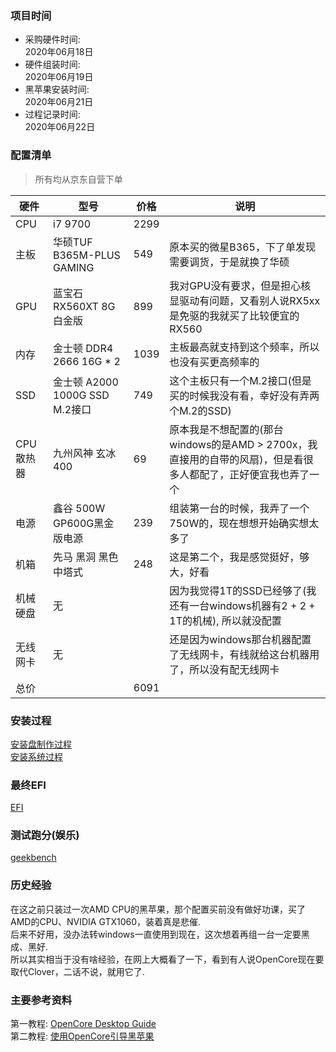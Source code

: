 ### 项目时间
* 采购硬件时间:  
2020年06月18日  
* 硬件组装时间:  
2020年06月19日  
* 黑苹果安装时间:  
2020年06月21日  
* 过程记录时间:  
2020年06月22日  

### 配置清单
> 所有均从京东自营下单  

硬件|型号|价格|说明
-|-|-|-
CPU | i7 9700 | 2299
主板 | 华硕TUF B365M-PLUS GAMING | 549 | 原本买的微星B365，下了单发现需要调货，于是就换了华硕
GPU | 蓝宝石RX560XT 8G 白金版 | 899 | 我对GPU没有要求，但是担心核显驱动有问题，又看别人说RX5xx是免驱的我就买了比较便宜的RX560
内存 | 金士顿 DDR4 2666 16G * 2 | 1039 | 主板最高就支持到这个频率，所以也没有买更高频率的
SSD | 金士顿 A2000 1000G SSD M.2接口 | 749 | 这个主板只有一个M.2接口(但是买的时候我没有看，幸好没有弄两个M.2的SSD)
CPU散热器 | 九州风神 玄冰400 | 69 | 原本我是不想配置的(那台windows的是AMD > 2700x，我直接用的自带的风扇)，但是看很多人都配了，正好便宜我也弄了一个
电源 | 鑫谷 500W GP600G黑金版电源 | 239 | 组装第一台的时候，我弄了一个750W的，现在想想开始确实想太多了
机箱 | 先马 黑洞 黑色 中塔式 | 248 | 这是第二个，我是感觉挺好，够大，好看
机械硬盘 | 无 | | 因为我觉得1T的SSD已经够了(我还有一台windows机器有2 + 2 + 1T的机械), 所以就没配置
无线网卡 | 无 | | 还是因为windows那台机器配置了无线网卡，有线就给这台机器用了，所以没有配无线网卡
总价 | | 6091

### 安装过程
[安装盘制作过程](https://github.com/bxxfighting/OpenCore-B/blob/master/%E5%AE%89%E8%A3%85%E7%9B%98%E5%88%B6%E4%BD%9C%E8%BF%87%E7%A8%8B.md)  
[安装系统过程](https://github.com/bxxfighting/OpenCore-B/blob/master/%E5%AE%89%E8%A3%85%E7%B3%BB%E7%BB%9F%E8%BF%87%E7%A8%8B.md)  

### 最终EFI
[EFI](https://github.com/bxxfighting/OpenCore-B/tree/master/EFI)  

### 测试跑分(娱乐)
[geekbench](https://github.com/bxxfighting/OpenCore-B/tree/master/geekbench)

### 历史经验

在这之前只装过一次AMD CPU的黑苹果，那个配置买前没有做好功课，买了AMD的CPU、NVIDIA GTX1060，装着真是悲催.  
后来不好用，没办法转windows一直使用到现在，这次想着再组一台一定要黑成、黑好.  
所以其实相当于没有啥经验，在网上大概看了一下，看到有人说OpenCore现在要取代Clover，二话不说，就用它了.  

### 主要参考资料
第一教程: [OpenCore Desktop Guide](https://dortania.github.io/OpenCore-Desktop-Guide/)  
第二教程: [使用OpenCore引导黑苹果](https://blog.xjn819.com/?p=543)  

